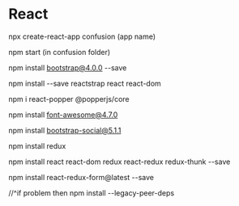 # React

npx create-react-app confusion (app name)

npm start (in confusion folder)


npm install bootstrap@4.0.0 --save

npm install --save reactstrap react react-dom

npm i react-popper @popperjs/core

npm install font-awesome@4.7.0

npm install bootstrap-social@5.1.1

npm install redux

npm install react react-dom redux react-redux redux-thunk --save

npm install react-redux-form@latest --save

//^if problem then
npm install --legacy-peer-deps

